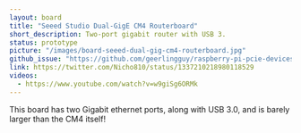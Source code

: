 ```yaml
---
layout: board
title: "Seeed Studio Dual-GigE CM4 Routerboard"
short_description: Two-port gigabit router with USB 3.
status: prototype
picture: "/images/board-seeed-dual-gig-cm4-routerboard.jpg"
github_issue: "https://github.com/geerlingguy/raspberry-pi-pcie-devices/issues/25#issuecomment-751566018"
link: https://twitter.com/Nicho810/status/1337210218980118529
videos:
  - https://www.youtube.com/watch?v=w9giSg6ORMk
---
```

This board has two Gigabit ethernet ports, along with USB 3.0, and is barely larger than the CM4 itself!
